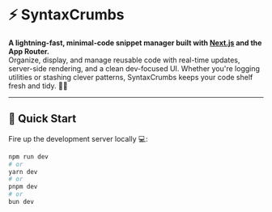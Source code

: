 # ⚡️ SyntaxCrumbs

**A lightning-fast, minimal-code snippet manager built with [Next.js](https://nextjs.org) and the App Router.**  
Organize, display, and manage reusable code with real-time updates, server-side rendering, and a clean dev-focused UI. Whether you're logging utilities or stashing clever patterns, SyntaxCrumbs keeps your code shelf fresh and tidy. 🧠📁

---

## 🚀 Quick Start

Fire up the development server locally 💻:

```bash
npm run dev
# or
yarn dev
# or
pnpm dev
# or
bun dev
